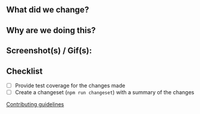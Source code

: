 ## What did we change?

## Why are we doing this?

## Screenshot(s) / Gif(s):

## Checklist

- [ ] Provide test coverage for the changes made
- [ ] Create a changeset (`npm run changeset`) with a summary of the changes

[Contributing guidelines](https://ezcater.github.io/recipe/guides/contributing/)